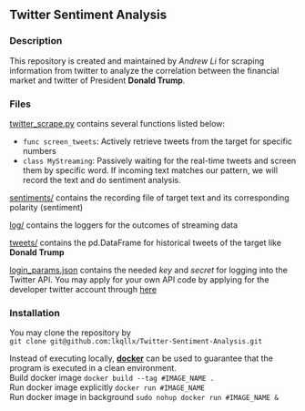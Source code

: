 Twitter Sentiment Analysis
---

### Description
This repository is created and maintained by _Andrew Li_ for scraping information from twitter 
to analyze the correlation between the financial market and twitter of President **Donald Trump**.

### Files
[twitter_scrape.py](https://github.com/lkqllx/Twitter-Sentiment-Analysis/blob/master/twitter_scrape.py) contains several functions listed below:
* `func screen_tweets`: Actively retrieve tweets from the target for specific numbers
* `class MyStreaming`: Passively waiting for the real-time tweets and screen them by specific word. If incoming text matches
our pattern, we will record the text and do sentiment analysis.

[sentiments/](https://github.com/lkqllx/Twitter-Sentiment-Analysis/blob/master/sentiments) contains the recording file of target text and its corresponding polarity (sentiment)

[log/](https://github.com/lkqllx/Twitter-Sentiment-Analysis/blob/master/log/) contains the loggers for the outcomes of streaming data

[tweets/](https://github.com/lkqllx/Twitter-Sentiment-Analysis/blob/master/tweets/) contains the pd.DataFrame for historical tweets of the target like **Donald Trump**

[login_params.json](https://github.com/lkqllx/Twitter-Sentiment-Analysis/blob/master/login_params.json) contains the needed
*key* and *secret* for logging into the Twitter API. You may apply for your own API code by applying for the developer twitter 
account through [here](https://developer.twitter.com/)

### Installation
You may clone the repository by \
``git clone git@github.com:lkqllx/Twitter-Sentiment-Analysis.git``

Instead of executing locally, [**docker**](https://www.docker.com/) can be used to guarantee that the program is executed 
in a clean environment.\
Build docker image ``docker build --tag #IMAGE_NAME .``\
Run docker image explicitly ``docker run #IMAGE_NAME``\
Run docker image in background ``sudo nohup docker run #IMAGE_NAME &``